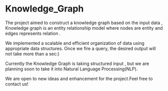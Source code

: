 # Knowledge_Graph

The project aimed to construct a knowledge graph based on the input data , Knowledge graph is an entity relationship model where nodes are entity and edges represents relation . 

We implemented a scalable and efficient organization of data using appropriate data structures. Once we fire a query, the desired output will not take more than a sec:)

Currently the Knowledge Graph is taking structured input , but we are planning soon to take it into Natural Language Processing(NLP).

We are open to new ideas and enhancement for the project.Feel free to contact us!
